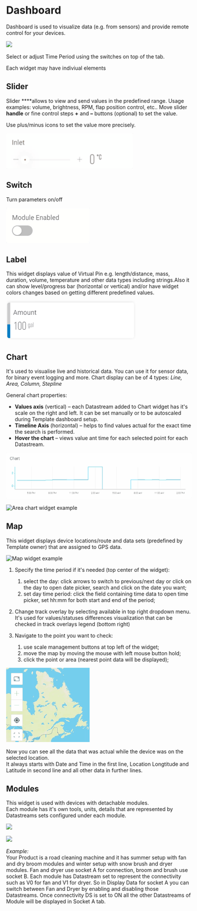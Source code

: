 # Dashboard

Dashboard is used to visualize data \(e.g. from sensors\) and provide remote control for your devices.

![](../../../.gitbook/assets/device_dashboard.gif)

Select or adjust Time Period using the switches on top of the tab.



Each widget may have indiviual elements

## **Slider**

Slider ****allows to view and send values in the predefined range. Usage examples: volume, brightness, RPM, flap position control, etc.. Move slider **handle** or fine control steps **+** and **–** buttons \(optional\) to set the value. 

Use plus/minus icons to set the value more precisely. 

![Slider widget example](../../../.gitbook/assets/slider.gif)

## Switch

Turn parameters on/off

![Switch widget example](../../../.gitbook/assets/switch.gif)

## **Label**

This widget displays value of Virtual Pin e.g. length/distance, mass, duration, volume, temperature and other data types including strings.Also it can show level/progress bar \(horizontal or vertical\) and/or have widget colors changes based on getting different predefined values.

![](../../../.gitbook/assets/label.png)

## **Chart**

It's used to visualise live and historical data. You can use it for sensor data, for binary event logging and more. Chart display can be of 4 types: _Line, Area, Column, Stepline_

General chart properties:

* **Values axis** \(vertical\) – each Datastream added to Chart widget has it's scale on the right and left. It can be set manually or to be autoscaled during Template dashboard setup.
* **Timeline Axis** \(horizontal\) – helps to find values actual for the exact time the search is performed.
* **Hover the chart** – views value ant time for each selected point for each Datastream.

![Stepline chart widget example](../../../.gitbook/assets/chart2.gif)

![Area chart widget example](../../../.gitbook/assets/chart1.gif)

## **Map**

This widget displays device locations/route and data sets \(predefined by Template owner\) that are assigned to GPS data.

<img width="1063" alt="Map widget example" src="https://user-images.githubusercontent.com/72824404/120771180-9d657300-c527-11eb-9e4c-b06c794752d1.png">

1. Specify the time period if it's needed \(top center of the widget\):

   1. select the day: click arrows to switch to previous/next day or click on the day to open date picker, search and click on the date you want;
   2. set day time period: click the field containing time data to open time picker, set hh:mm for both start and end of the period; 

2. Change track overlay by selecting available in top right dropdown menu. It's used for values/statuses differences visualization that can be checked in track overlays legend \(bottom right\) 
3. Navigate to the point you want to check:
   1. use scale management buttons at top left of the widget;
   2. move the map by moving the mouse with left mouse button hold;
   3. click the point or area \(nearest point data will be displayed\);

![Scale management buttons](../../../.gitbook/assets/map_nav_but.gif)

Now you can see all the data that was actual while the device was on the selected location.  
It always starts with Date and Time in the first line, Location Longtitude and Latitude in second line and all other data in further lines.

## **Modules**

This widget is used with devices with detachable modules.  
Each module has it's own tools, units, details that are represented by Datastreams sets configured under each module.

![](https://user-images.githubusercontent.com/72824404/120772171-aefb4a80-c528-11eb-9c47-9cb21a07bbac.png)

![](https://user-images.githubusercontent.com/72824404/120772323-dd792580-c528-11eb-949e-c17b926f40c0.png)

_Example:_   
Your Product is a road cleaning machine and it has summer setup with fan and dry broom modules and winter setup with snow brush and dryer modules. Fan and dryer use socket A for connection, broom and brush use socket B. Each module has Datastream set to represent the connectivity such as V0 for fan and V1 for dryer. So in Display Data for socket A you can switch between Fan and Dryer by enabling and disabling those Datastreams. Once connectivity DS is set to ON all the other Datastreams of Module will be displayed in Socket A tab. 

